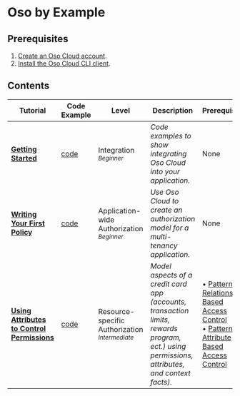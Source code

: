# Oso by Example
## Prerequisites
1. [Create an Oso Cloud account](https://ui.osohq.com).
1. [Install the Oso Cloud CLI client](https://ui.osohq.com/install/?tab=cli).

## Contents
| Tutorial | Code Example | Level | Description | Prerequisites |
|----------|-------------|-------|-------------|---------------|
| **[Getting Started](https://www.osohq.com/docs/get-started/quickstart/beginners-guide)** | [code](./getting-started/) | Integration<br /><small>*Beginner*</small> | *Code examples to show integrating Oso Cloud into your application.* | None |
| **[Writing Your First Policy](https://www.osohq.com/docs/tutorials/writing-your-first-policy/authz-for-multi-tenancy-apps)** | [code](./application-wide-access/multi-tenancy/human-resources-app-model/) | Application-wide Authorization</br><small>*Beginner*</small> | *Use Oso Cloud to create an authorization model for a multi-tenancy application.* | None |
| **[Using Attributes to Control Permissions](https://www.osohq.com/docs/tutorials/controlling-permissions-with-attributes/overview)** | [code](./resource-specific-access/credit-card-app-model/) | Resource-specific Authorization<br/><small>*Intermediate*</small> | *Model aspects of a credit card app (accounts, transaction limits, rewards program, ect.) using permissions, attributes, and context facts).* | &bull; [Patterns in Relationship Based Access Control](https://www.osohq.com/docs/tutorials/four-steps-to-authz/app-modeling-basics/rebac-patterns)<br/> &bull; [Patterns in Attribute Based Access Control](https://www.osohq.com/docs/tutorials/four-steps-to-authz/app-modeling-basics/abac-patterns)<br/> |